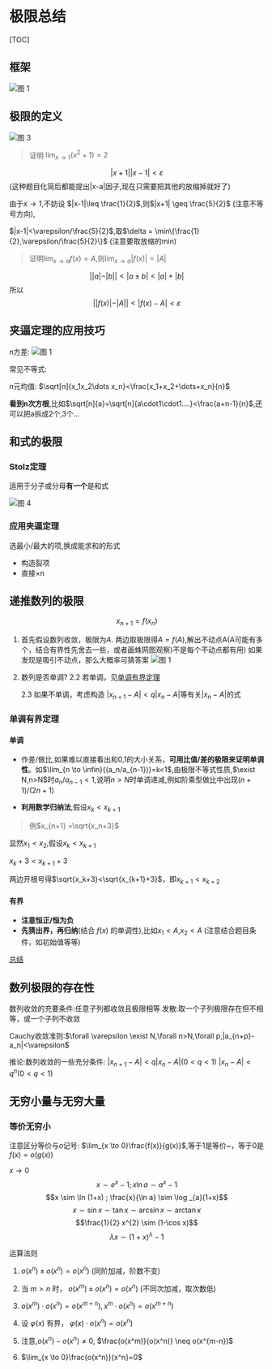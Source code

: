 # 极限总结

[TOC]

## 框架

![图 1](images/4e9d97a122fd728fc62de2a3b5108dda67a71273cacf53706349336d1429186c.jpg)  

## 极限的定义

 ![图 3](images/6682a0a03da64286620ecbfe1594ff93a8c37f1729de0fd7e8e343e37c835dab.png)  

>证明 $\lim_{x \to 1}(x^2+1)=2$

$$|x+1||x-1|<\varepsilon$$ 
(这种题目化简后都能提出|x-a|因子,现在只需要把其他的放缩掉就好了)

由于$x \to 1$,不妨设 $|x-1|\leq \frac{1}{2}$,则$|x+1| \geq \frac{5}{2}$ (注意不等号方向),

$|x-1|<\varepsilon/\frac{5}{2}$,取$\delta = \min\{\frac{1}{2},\varepsilon/\frac{5}{2}\}$  (注意要取放缩的min)
 
>证明$\lim_{x \to a} f(x)=A$,则$\lim_{x \to a}|f(x)|=|A|$

$$||a|-|b||<|a\pm b|<|a|+|b|$$
所以
 $$||f(x)|-|A||<|f(x)-A| <\varepsilon$$

## 夹逼定理的应用技巧

n方差:
![图 1](images/2c38ebc77e31b3e56302a7a3baf0eb9fce6290a869e1fb516c28330aaf05fd0f.png)  

常见不等式:

$n$元均值: $\sqrt[n]{x_1x_2\dots x_n}<\frac{x_1+x_2+\dots+x_n}{n}$ 

**看到n次方根**,比如$\sqrt[n]{a}=\sqrt[n]{a\cdot1\cdot1....}<\frac{a+n-1}{n}$,还可以把a拆成2个,3个...


## 和式的极限

### Stolz定理

适用于分子或分母**有一个**是和式

![图 4](images/296289fcd69313d2ec92c7fce6ecf31b1d4ecb16d3c5241f63b89429461d62ab.jpg)  

### 应用夹逼定理

选最小/最大的项,换成能求和的形式
- 构造裂项
- 直接×n


## 递推数列的极限

$$x_{n+1}=f(x_n)$$

1. 首先假设数列收敛，极限为$A$. 两边取极限得$A=f(A)$,解出不动点A(A可能有多个，结合有界性先舍去一些，或者画蛛网图观察)不是每个不动点都有用) 如果发现是吸引不动点，那么大概率可猜答案
![图 1](images/69f8020a2a38978500426f42f2d4e9b841e996a5ce0b947f556f3889198ca61a.png)  

2. 数列是否单调?
   2.2 若单调，见[单调有界定理](#单调有界定理)

   2.3 如果不单调，考虑构造 $|x_{n+1}-A|<q|x_n -A|$等有关$|x_n -A|$的式
### 单调有界定理

#### 单调

- 作差/做比,如果难以直接看出和0,1的大小关系，**可用比值/差的极限来证明单调性**。如$\lim_{n \to \infin}{(a_n/a_{n-1})}=k<1$,由极限不等式性质,$\exist N,n>N$时$a_n/a_{n-1}<1$,说明$n>N$时单调递减,例如阶乘型做比中出现$(n+1)/(2n+1)$

- **利用数学归纳法**,假设$x_k<x_{k+1}$

>例$x_{n+1} =\sqrt{x_n+3}$

显然$x_1<x_2$,假设$x_k < x_{k+1}$

$x_k+3<x_{k+1}+3$

两边开根号得$\sqrt{x_k+3}<\sqrt{x_{k+1}+3}$，即$x_{k+1}<x_{k+2}$



#### 有界

- **注意恒正/恒为负**
- **先猜出界，再归纳**(结合 $f(x)$ 的单调性),比如$x_1<A$,$x_2<A$ (注意结合题目条件，如初始值等等)

[总结](https://www.cnblogs.com/0202zc/p/13269846.html)

## 数列极限的存在性

数列收敛的充要条件:任意子列都收敛且极限相等 
发散:取一个子列极限存在但不相等，或一个子列不收敛

Cauchy收敛准则:$\forall \varepsilon \exist N,\forall n>N,\forall p,|a_{n+p}-a_n|<\varepsilon$

推论:数列收敛的一些充分条件:
 $|x_{n+1}-A|<q|x_n -A| (0<q<1)$
 $|x_n -A|<q^n (0<q<1)$
## 无穷小量与无穷大量

### 等价无穷小
注意区分等价与$o$记号: $\lim_{x \to 0}\frac{f(x)}{g(x)}$,等于1是等价~，等于0是$f(x)=o(g(x))$

$x \to 0$
$$x \sim e^{x}-1 ; x \ln a \sim a^{x}-1$$
$$x \sim \ln (1+x) ; \frac{x}{\ln a} \sim \log _{a}(1+x)$$
$$x \sim \sin x \sim \tan x \sim \arcsin x \sim \arctan x$$
$$\frac{1}{2} x^{2} \sim (1-\cos x)$$
$$\lambda x \sim(1+x)^{\lambda}-1$$


运算法则

1. $o\left(x^{n}\right) \pm o\left(x^{n}\right)=o\left(x^{n}\right)$ (同阶加减，阶数不变)

2. 当 $m>n$ 时， $o\left(x^{m}\right) \pm o\left(x^{n}\right)=o\left(x^{n}\right)$ (不同次加减，取次数低)

3. $o\left(x^{m}\right) \cdot o\left(x^{n}\right)=o\left(x^{m+n}\right), x^{m} \cdot o\left(x^{n}\right)=o\left(x^{m+n}\right)$

4. 设 $\varphi(x)$ 有界， $\varphi(x) \cdot o\left(x^{n}\right)=o\left(x^{n}\right)$

5. 注意,$o(x^n)-o(x^n) \neq 0$, $\frac{o(x^m)}{o(x^n)} \neq o(x^{m-n})$
6. $\lim_{x \to 0}\frac{o(x^n)}{x^n}=0$

